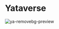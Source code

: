 # Yataverse

![ya-removebg-preview](https://user-images.githubusercontent.com/88410343/146048494-59197ec8-256b-47c0-9991-d7880813a776.png)
